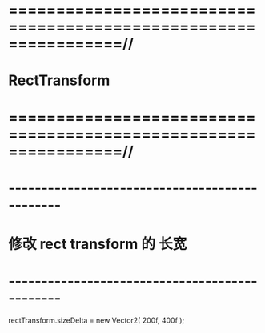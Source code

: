 # ================================================================//
#                 RectTransform
# ================================================================//




# ---------------------------------------------- #
#    修改 rect transform 的 长宽
# ---------------------------------------------- #
rectTransform.sizeDelta = new Vector2( 200f, 400f );



















